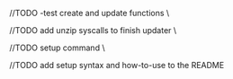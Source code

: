 
//TODO -test create and update functions \

//TODO add unzip syscalls to finish updater \

//TODO setup command \

//TODO add setup syntax and how-to-use to the README
